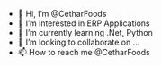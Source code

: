 - 👋 Hi, I’m @CetharFoods
- 👀 I’m interested in ERP Applications
- 🌱 I’m currently learning .Net, Python
- 💞️ I’m looking to collaborate on ...
- 📫 How to reach me @CetharFoods

<!---
CetharFoods/CetharFoods is a ✨ special ✨ repository because its `README.md` (this file) appears on your GitHub profile.
You can click the Preview link to take a look at your changes.
--->
